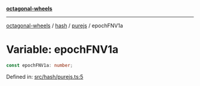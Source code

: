 [**octagonal-wheels**](../../../../../../README.md)

***

[octagonal-wheels](../../../../../../globals.md) / [hash](../../../README.md) / [purejs](../README.md) / epochFNV1a

# Variable: epochFNV1a

```ts
const epochFNV1a: number;
```

Defined in: [src/hash/purejs.ts:5](https://github.com/vrtmrz/octagonal-wheels/blob/main/src/hash/purejs.ts#L5)
